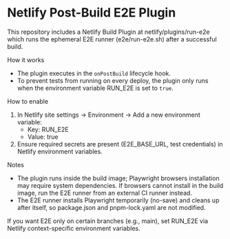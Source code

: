 # Netlify Post-Build E2E Plugin

This repository includes a Netlify Build Plugin at netlify/plugins/run-e2e which runs the ephemeral E2E runner (e2e/run-e2e.sh) after a successful build.

How it works
- The plugin executes in the `onPostBuild` lifecycle hook.
- To prevent tests from running on every deploy, the plugin only runs when the environment variable RUN_E2E is set to `true`.

How to enable
1. In Netlify site settings -> Environment -> Add a new environment variable:
   - Key: RUN_E2E
   - Value: true
2. Ensure required secrets are present (E2E_BASE_URL, test credentials) in Netlify environment variables.

Notes
- The plugin runs inside the build image; Playwright browsers installation may require system dependencies. If browsers cannot install in the build image, run the E2E runner from an external CI runner instead.
- The E2E runner installs Playwright temporarily (no-save) and cleans up after itself, so package.json and pnpm-lock.yaml are not modified.

If you want E2E only on certain branches (e.g., main), set RUN_E2E via Netlify context-specific environment variables.
